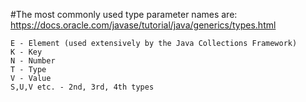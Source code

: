 #The most commonly used type parameter names are:
https://docs.oracle.com/javase/tutorial/java/generics/types.html
    
    E - Element (used extensively by the Java Collections Framework)
    K - Key
    N - Number
    T - Type
    V - Value
    S,U,V etc. - 2nd, 3rd, 4th types
